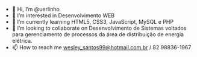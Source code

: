 - 👋 Hi, I’m @uerlinho
- 👀 I’m interested in Desenvolvimento WEB
- 🌱 I’m currently learning HTML5, CSS3, JavaScript, MySQL e PHP
- 💞️ I’m looking to collaborate on Desenvolvimento de Sistemas voltados para gerenciamento de processos da área de distribuição de energia elétrica.
- 📫 How to reach me wesley_santos99@hotmail.com.br / 82 98836-1967

<!---
uerlinho/uerlinho is a ✨ special ✨ repository because its `README.md` (this file) appears on your GitHub profile.
You can click the Preview link to take a look at your changes.
--->
